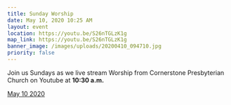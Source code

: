 ```yaml
---
title: Sunday Worship
date: May 10, 2020 10:25 AM
layout: event
location: https://youtu.be/S26nTGLzK1g
map_link: https://youtu.be/S26nTGLzK1g
banner_image: /images/uploads/20200410_094710.jpg
priority: false
---
```

Join us Sundays as we live stream Worship from Cornerstone Presbyterian Church on Youtube at **10:30 a.m.**

[May 10 2020](https://youtu.be/S26nTGLzK1g)